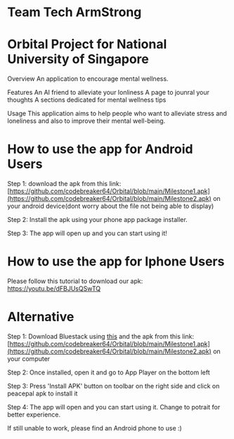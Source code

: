 # Team Tech ArmStrong

# Orbital Project for National University of Singapore
 
Overview 
An application to encourage mental wellness.

Features
An AI friend to alleviate your lonliness
A page to jounral your thoughts
A sections dedicated for mental wellness tips

Usage
This application aims to help people who want to alleviate stress and loneliness and also to improve their mental well-being.

# How to use the app for Android Users

Step 1: download the apk from this link: [https://github.com/codebreaker64/Orbital/blob/main/Milestone1.apk](https://github.com/codebreaker64/Orbital/blob/main/Milestone2.apk) on your android device(dont worry about the file not being able to display)

Step 2: Install the apk using your phone app package installer.

Step 3: The app will open up and you can start using it!

# How to use the app for Iphone Users

Please follow this tutorial to download our apk: https://youtu.be/dFBJUsQSwTQ

# Alternative

Step 1: Download Bluestack using [this](https://www.bluestacks.com/) and the apk from this link: [https://github.com/codebreaker64/Orbital/blob/main/Milestone1.apk](https://github.com/codebreaker64/Orbital/blob/main/Milestone2.apk) on your computer

Step 2: Once installed, open it and go to App Player on the bottom left

Step 3: Press 'Install APK' button on toolbar on the right side and click on peacepal apk to install it

Step 4: The app will open and you can start using it. Change to potrait for better experience.

If still unable to work, please find an Android phone to use :)


